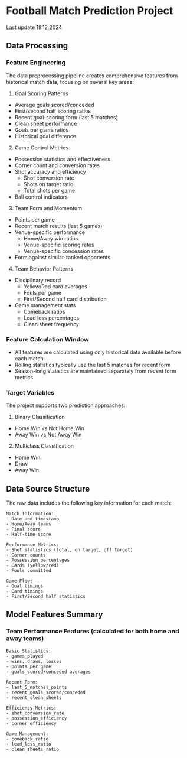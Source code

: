 # Football Match Prediction Project

Last update 18.12.2024



## Data Processing

### Feature Engineering
The data preprocessing pipeline creates comprehensive features from historical match data, focusing on several key areas:

1. Goal Scoring Patterns
- Average goals scored/conceded
- First/second half scoring ratios
- Recent goal-scoring form (last 5 matches)
- Clean sheet performance
- Goals per game ratios
- Historical goal difference

2. Game Control Metrics
- Possession statistics and effectiveness
- Corner count and conversion rates
- Shot accuracy and efficiency
  - Shot conversion rate
  - Shots on target ratio
  - Total shots per game
- Ball control indicators

3. Team Form and Momentum
- Points per game
- Recent match results (last 5 games)
- Venue-specific performance
  - Home/Away win ratios
  - Venue-specific scoring rates
  - Venue-specific concession rates
- Form against similar-ranked opponents

4. Team Behavior Patterns
- Disciplinary record
  - Yellow/Red card averages
  - Fouls per game
  - First/Second half card distribution
- Game management stats
  - Comeback ratios
  - Lead loss percentages
  - Clean sheet frequency

### Feature Calculation Window
- All features are calculated using only historical data available before each match
- Rolling statistics typically use the last 5 matches for recent form
- Season-long statistics are maintained separately from recent form metrics

### Target Variables
The project supports two prediction approaches:

1. Binary Classification
- Home Win vs Not Home Win
- Away Win vs Not Away Win

2. Multiclass Classification
- Home Win
- Draw
- Away Win

## Data Source Structure
The raw data includes the following key information for each match:

```
Match Information:
- Date and timestamp
- Home/Away teams
- Final score
- Half-time score

Performance Metrics:
- Shot statistics (total, on target, off target)
- Corner counts
- Possession percentages
- Cards (yellow/red)
- Fouls committed

Game Flow:
- Goal timings
- Card timings
- First/Second half statistics
```

## Model Features Summary

### Team Performance Features (calculated for both home and away teams)
```
Basic Statistics:
- games_played
- wins, draws, losses
- points_per_game
- goals_scored/conceded averages

Recent Form:
- last_5_matches_points
- recent_goals_scored/conceded
- recent_clean_sheets

Efficiency Metrics:
- shot_conversion_rate
- possession_efficiency
- corner_efficiency

Game Management:
- comeback_ratio
- lead_loss_ratio
- clean_sheets_ratio
```

